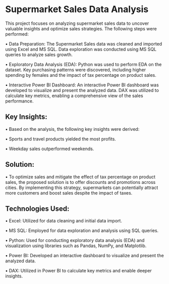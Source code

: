 
# **Supermarket Sales Data Analysis**

 This project focuses on analyzing supermarket sales data to uncover valuable insights and optimize sales strategies. The following steps were performed:

•	Data Preparation: The Supermarket Sales data was cleaned and imported using Excel and MS SQL. Data exploration was conducted using MS SQL queries to analyze sales 
  growth.
  
•	Exploratory Data Analysis (EDA): Python was used to perform EDA on the dataset. Key purchasing patterns were discovered, including higher spending by females and 
  the impact of tax percentage on product sales.
  
•	Interactive Power BI Dashboard: An interactive Power BI dashboard was developed to visualize and present the analyzed data. DAX was utilized to calculate key 
  metrics, enabling a comprehensive view of the sales performance.
  
## **Key Insights:**

•	Based on the analysis, the following key insights were derived:

•	Sports and travel products yielded the most profits.

•	Weekday sales outperformed weekends.

## **Solution:**

•	To optimize sales and mitigate the effect of tax percentage on product sales, the proposed solution is to offer discounts and promotions across cities. By 
  implementing this strategy, supermarkets can potentially attract more customers and boost sales despite the impact of taxes.

## **Technologies Used:**

•	Excel: Utilized for data cleaning and initial data import.

•	MS SQL: Employed for data exploration and analysis using SQL queries.

•	Python: Used for conducting exploratory data analysis (EDA) and visualization using libraries such as Pandas, NumPy, and Matplotlib.

•	Power BI: Developed an interactive dashboard to visualize and present the analyzed data.

•	DAX: Utilized in Power BI to calculate key metrics and enable deeper insights.

